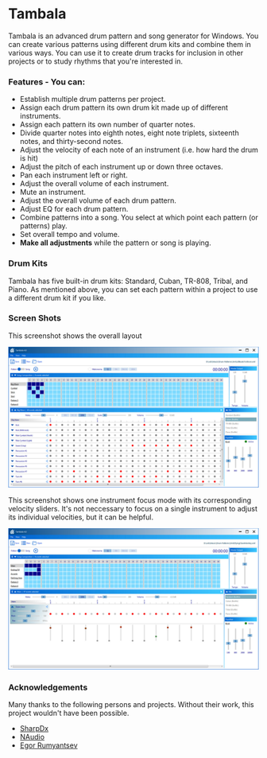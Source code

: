 # Tambala
Tambala is an advanced drum pattern and song generator for Windows. 
You can create various patterns using different drum kits and combine them in various ways.
You can use it to create drum tracks for inclusion in other projects or to study rhythms that you're interested in.

### Features - You can:

* Establish multiple drum patterns per project.
* Assign each drum pattern its own drum kit made up of different instruments.
* Assign each pattern its own number of quarter notes.
* Divide quarter notes into eighth notes, eight note triplets, sixteenth notes, and thirty-second notes.
* Adjust the velocity of each note of an instrument (i.e. how hard the drum is hit)
* Adjust the pitch of each instrument up or down three octaves.
* Pan each instrument left or right.
* Adjust the overall volume of each instrument.
* Mute an instrument.
* Adjust the overall volume of each drum pattern.
* Adjust EQ for each drum pattern.
* Combine patterns into a song. You select at which point each pattern (or patterns) play.
* Set overall tempo and volume.
* **Make all adjustments** while the pattern or song is playing.

### Drum Kits
Tambala has five built-in drum kits: Standard, Cuban, TR-808, Tribal, and Piano. As mentioned above, you can
set each pattern within a project to use a different drum kit if you like.

### Screen Shots
This screenshot shows the overall layout

![Tambala Screenshot #1](/docs/img/tambala.1.jpg)

This screenshot shows one instrument focus mode with its corresponding velocity sliders.
It's not neccessary to focus on a single instrument to adjust its individual velocities,
but it can be helpful.

![Tambala Screenshot #2](/docs/img/tambala.2.jpg)

### Acknowledgements
Many thanks to the following persons and projects. Without their work, this project wouldn't have been possible.

* [SharpDx](https://github.com/sharpdx/SharpDX)
* [NAudio](https://github.com/naudio/NAudio)
* [Egor Rumyantsev](https://www.behance.net/pio-5)

